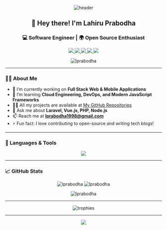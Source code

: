 <!-- Banner & Greeting -->
<p align="center">
  <img src="https://capsule-render.vercel.app/api?type=waving&color=0e75b6&height=200&section=header&text=Lahiru%20Prabodha&fontSize=40&fontColor=ffffff" alt="header"/>
</p>

<h2 align="center">👋 Hey there! I'm Lahiru Prabodha</h2>
<h3 align="center">💻 Software Engineer | 🌍 Open Source Enthusiast</h3>

<p align="center">
  <a href="mailto:lprabodha1998@gmail.com">
    <img src="https://img.shields.io/badge/Email-D14836?style=for-the-badge&logo=gmail&logoColor=white" />
  </a>
  <a href="https://twitter.com/lprabodha1998" target="_blank">
    <img src="https://img.shields.io/badge/Twitter-1da1f2?style=for-the-badge&logo=twitter&logoColor=white" />
  </a>
  <a href="https://www.linkedin.com/in/lahiru-prabodha-368a18191/" target="_blank">
    <img src="https://img.shields.io/badge/LinkedIn-0a66c2?style=for-the-badge&logo=linkedin&logoColor=white" />
  </a>
  <a href="https://stackoverflow.com/users/18734739/lahiru-prabodha" target="_blank">
    <img src="https://img.shields.io/badge/StackOverflow-f48024?style=for-the-badge&logo=stackoverflow&logoColor=white" />
  </a>
  <a href="https://medium.com/@lahiruprabodha" target="_blank">
    <img src="https://img.shields.io/badge/Medium-12100e?style=for-the-badge&logo=medium&logoColor=white" />
  </a>
</p>

<!-- Profile Views -->
<p align="center">
  <img src="https://komarev.com/ghpvc/?username=lprabodha&label=Profile%20views&color=0e75b6&style=flat" alt="lprabodha" />
</p>

---

<!-- About Section -->
### 🙋‍♂️ About Me
- 🔭 I’m currently working on **Full Stack Web & Mobile Applications**
- 🌱 I’m learning **Cloud Engineering, DevOps, and Modern JavaScript Frameworks**
- 👨‍💻 All my projects are available at [My GitHub Repositories](https://github.com/Lprabodha?tab=repositories)
- 💬 Ask me about **Laravel, Vue.js, PHP, Node.js**
- 📫 Reach me at **lprabodha1998@gmail.com**
- ⚡ Fun fact: I love contributing to open-source and writing tech blogs!

---

<!-- Skills Section -->
### 🚀 Languages & Tools

<p align="center">
  <img src="https://skillicons.dev/icons?i=laravel,vue,php,nodejs,js,ts,python,java,django,flask,go,flutter,react,redux,html,css,sass,tailwind,bootstrap,mysql,postgres,mongodb,sqlite,aws,gcp,docker,kubernetes,nginx,git,linux,figma,heroku,redis,graphql,electron,postman,webpack" />
</p>

---

<!-- GitHub Stats -->
### 📈 GitHub Stats

<p align="center">
  <img src="https://github-readme-stats.vercel.app/api?username=lprabodha&show_icons=true&theme=tokyonight" alt="lprabodha" />
  <img src="https://github-readme-stats.vercel.app/api/top-langs/?username=lprabodha&layout=compact&theme=tokyonight" alt="lprabodha" />
</p>
<p align="center">
  <img src="https://github-readme-streak-stats.herokuapp.com/?user=lprabodha&theme=tokyonight" alt="lprabodha" />
</p>

---

<!-- Trophies -->
<p align="center">
  <img src="https://github-profile-trophy.vercel.app/?username=lprabodha&theme=tokyonight&row=1&column=7" alt="trophies" />
</p>

---

<!-- Quote or Fun Footer -->
<p align="center">
  <img src="https://readme-typing-svg.demolab.com?font=Fira+Code&weight=700&pause=1000&color=0e75b6&center=true&vCenter=true&width=435&lines=Happy+Coding!;Let's+build+something+amazing+together!;Open+to+collaboration+and+new+opportunities."/>
</p>
